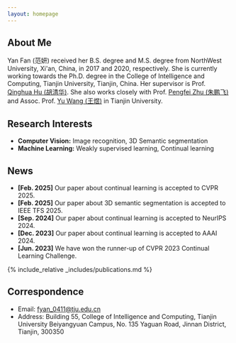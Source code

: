 ```yaml
---
layout: homepage
---
```


## About Me
Yan Fan (范妍) received her B.S. degree and M.S. degree from NorthWest University, Xi'an, China, in 2017 and 2020, respectively. She is currently working towards the Ph.D. degree in the College of Intelligence and Computing, Tianjin University, Tianjin, China. Her supervisor is Prof. [Qinghua Hu (胡清华)](https://cic.tju.edu.cn/faculty/huqinghua/index.html). She also works closely with Prof. [Pengfei Zhu (朱鹏飞)](https://cic.tju.edu.cn/faculty/zhupengfei/index.html) and Assoc. Prof.  [Yu Wang (王煜)](https://wangyutju.github.io/) in Tianjin University. 

## Research Interests

- **Computer Vision:** Image recognition, 3D Semantic segmentation
- **Machine Learning:** Weakly supervised learning, Continual learning

## News
- **[Feb. 2025]** Our paper about continual learning is accepted to CVPR 2025.
- **[Feb. 2025]** Our paper about 3D semantic segmentation is accepted to IEEE TFS 2025.
- **[Sep. 2024]** Our paper about continual learning is accepted to NeurIPS 2024.
- **[Dec. 2023]** Our paper about continual learning is accepted to AAAI 2024.
- **[Jun. 2023]** We have won the runner-up of CVPR 2023 Continual Learning Challenge.

{% include_relative _includes/publications.md %}

## Correspondence
- Email: fyan_0411@tju.edu.cn
- Address: Building 55, College of Intelligence and Computing, Tianjin University Beiyangyuan Campus, No. 135 Yaguan Road, Jinnan District, Tianjin, 300350 
